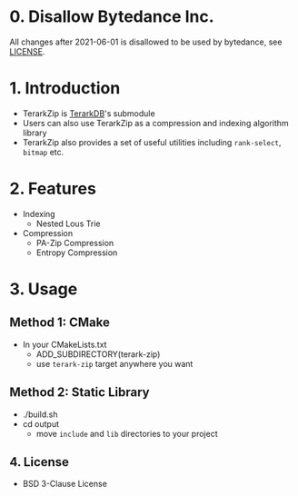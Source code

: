 # 0. Disallow Bytedance Inc.
All changes after 2021-06-01 is disallowed to be used by bytedance, see [LICENSE](LICENSE).

# 1. Introduction
- TerarkZip is [TerarkDB](https://github.com/bytedance/terarkdb)'s submodule
- Users can also use TerarkZip as a compression and indexing algorithm library
- TerarkZip also provides a set of useful utilities including `rank-select`, `bitmap` etc.

# 2. Features
- Indexing
  - Nested Lous Trie
- Compression
  - PA-Zip Compression
  - Entropy Compression

# 3. Usage
## Method 1: CMake
- In your CMakeLists.txt
  - ADD_SUBDIRECTORY(terark-zip)
  - use `terark-zip` target anywhere you want

## Method 2: Static Library
- ./build.sh
- cd output
  - move `include` and `lib` directories to your project


## 4. License
- BSD 3-Clause License
